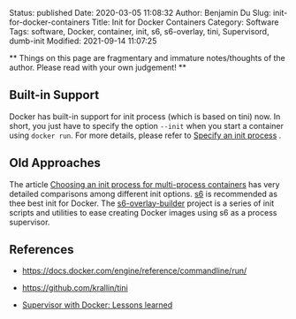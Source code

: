 Status: published
Date: 2020-03-05 11:08:32
Author: Benjamin Du
Slug: init-for-docker-containers
Title: Init for Docker Containers
Category: Software
Tags: software, Docker, container, init, s6, s6-overlay, tini, Supervisord, dumb-init
Modified: 2021-09-14 11:07:25

**
Things on this page are fragmentary and immature notes/thoughts of the author.
Please read with your own judgement!
**

## Built-in Support

Docker has built-in support for init process (which is based on tini) now.
In short, 
you just have to specify the option `--init`
when you start a container using `docker run`.
For more details,
please refer to
[Specify an init process](https://docs.docker.com/engine/reference/run/#specify-an-init-process)
.

## Old Approaches

The article [Choosing an init process for multi-process containers](https://ahmet.im/blog/minimal-init-process-for-containers/)
has very detailed comparisons among different init options. 
[s6](https://skarnet.org/software/s6/) is recommended as thee best init for Docker.
The [s6-overlay-builder](https://github.com/just-containers/s6-overlay)
project is a series of init scripts and utilities to ease creating Docker images using s6 as a process supervisor.


## References

- https://docs.docker.com/engine/reference/commandline/run/

- https://github.com/krallin/tini

- [Supervisor with Docker: Lessons learned](https://advancedweb.hu/supervisor-with-docker-lessons-learned/)
